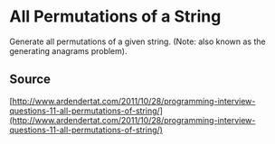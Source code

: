 # All Permutations of a String

Generate all permutations of a given string. (Note: also known as the generating anagrams problem).

## Source

[http://www.ardendertat.com/2011/10/28/programming-interview-questions-11-all-permutations-of-string/](http://www.ardendertat.com/2011/10/28/programming-interview-questions-11-all-permutations-of-string/)
